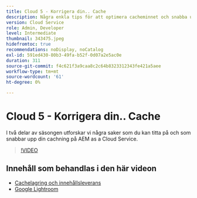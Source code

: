 ```yaml
---
title: Cloud 5 - Korrigera din.. Cache
description: Några enkla tips för att optimera cacheminnet och snabba upp webbplatsen
version: Cloud Service
role: Admin, Developer
level: Intermediate
thumbnail: 343475.jpeg
hidefromtoc: true
recommendations: noDisplay, noCatalog
exl-id: 591ed430-80b3-49fa-b52f-0d07a2e5ac0e
duration: 311
source-git-commit: f4c621f3a9caa8c2c64b8323312343fe421a5aee
workflow-type: tm+mt
source-wordcount: '61'
ht-degree: 0%

---
```


# Cloud 5 - Korrigera din.. Cache

I två delar av säsongen utforskar vi några saker som du kan titta på och som snabbar upp din cachning på AEM as a Cloud Service.

>[!VIDEO](https://video.tv.adobe.com/v/343475?quality=12&learn=on)

## Innehåll som behandlas i den här videon

+ [Cachelagring och innehållsleverans](https://experienceleague.adobe.com/docs/experience-manager-cloud-service/content/implementing/content-delivery/caching.html)
+ [Google Lightroom](https://developers.google.com/web/tools/lighthouse)
